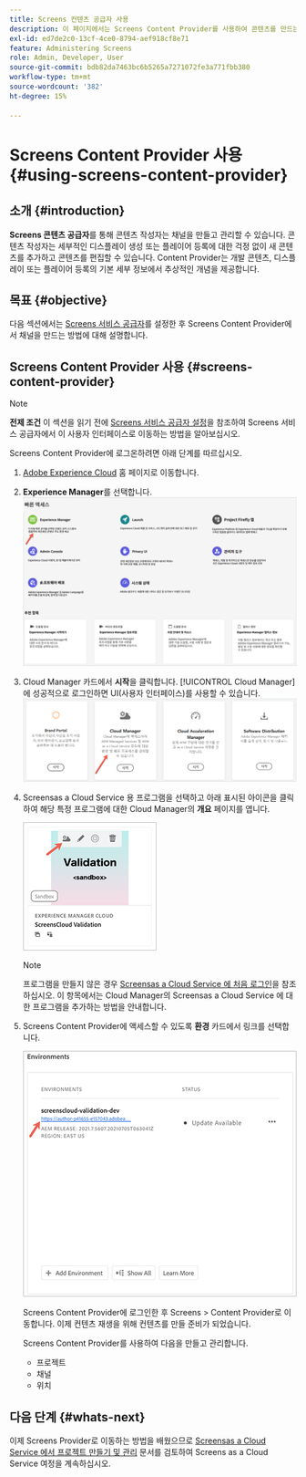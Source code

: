 ```yaml
---
title: Screens 컨텐츠 공급자 사용
description: 이 페이지에서는 Screens Content Provider를 사용하여 콘텐츠를 만드는 방법을 설명합니다.
exl-id: ed7de2c0-13cf-4ce0-8794-aef918cf8e71
feature: Administering Screens
role: Admin, Developer, User
source-git-commit: bdb82da7463bc6b5265a7271072fe3a771fbb380
workflow-type: tm+mt
source-wordcount: '382'
ht-degree: 15%

---
```


# Screens Content Provider 사용 {#using-screens-content-provider}

## 소개 {#introduction}

**Screens 콘텐츠 공급자**&#x200B;를 통해 콘텐츠 작성자는 채널을 만들고 관리할 수 있습니다. 콘텐츠 작성자는 세부적인 디스플레이 생성 또는 플레이어 등록에 대한 걱정 없이 새 콘텐츠를 추가하고 콘텐츠를 편집할 수 있습니다. Content Provider는 개발 콘텐츠, 디스플레이 또는 플레이어 등록의 기본 세부 정보에서 추상적인 개념을 제공합니다.

## 목표 {#objective}

다음 섹션에서는 [Screens 서비스 공급자](https://experienceleague.adobe.com/docs/experience-manager-cloud-service/content/screens-as-cloud-service/configure-screens-cloud/using-screens-content-provider.html?lang=ko-KR)를 설정한 후 Screens Content Provider에서 채널을 만드는 방법에 대해 설명합니다.

## Screens Content Provider 사용 {#screens-content-provider}

>[!NOTE]
>**전제 조건**
>이 섹션을 읽기 전에 [Screens 서비스 공급자 설정](https://experienceleague.adobe.com/docs/experience-manager-cloud-service/content/screens-as-cloud-service/configure-screens-cloud/navigating-to-screens-services-provider.html)을 참조하여 Screens 서비스 공급자에서 이 사용자 인터페이스로 이동하는 방법을 알아보십시오.

Screens Content Provider에 로그온하려면 아래 단계를 따르십시오.

1. [Adobe Experience Cloud](https://experience.adobe.com) 홈 페이지로 이동합니다.

1. **Experience Manager**&#x200B;를 선택합니다.
   ![Experience Manager 영역에 빠르게 액세스할 수 있는 랜딩 페이지](/help/implementing/cloud-manager/getting-access-to-aem-in-cloud/assets/landing-page1.png)

1. Cloud Manager 카드에서 **시작**&#x200B;을 클릭합니다. [!UICONTROL Cloud Manager]에 성공적으로 로그인하면 UI(사용자 인터페이스)를 사용할 수 있습니다.
   ![Cloud Manager의 네 가지 영역(Brand Portal, Cloud Manager, Cloud Acceleration Manager 및 소프트웨어 배포)에 각각 고유한 Launch 단추가 표시됩니다.](/help/implementing/cloud-manager/getting-access-to-aem-in-cloud/assets/landing-page2.png)

1. Screensas a Cloud Service 용 프로그램을 선택하고 아래 표시된 아이콘을 클릭하여 해당 특정 프로그램에 대한 Cloud Manager의 **개요** 페이지를 엽니다.

   ![도구 모음의 맨 왼쪽에 Cloud Manager 개요 페이지의 아이콘이 표시됩니다.](/help/screens-cloud/assets/configure/screens-cp-1.png)

   >[!NOTE]
   >프로그램을 만들지 않은 경우 [Screensas a Cloud Service 에 처음 로그인](https://experienceleague.adobe.com/docs/experience-manager-cloud-service/content/screens-as-cloud-service/onboarding-screens-cloud/first-time-login-screens-cloud.html)을 참조하십시오. 이 항목에서는 Cloud Manager의 Screensas a Cloud Service 에 대한 프로그램을 추가하는 방법을 안내합니다.

1. Screens Content Provider에 액세스할 수 있도록 **환경** 카드에서 링크를 선택합니다.

   ![Screens Content Provider에 액세스할 수 있는 환경 카드에서 강조 표시된 링크](/help/screens-cloud/assets/configure/screens-cp-2.png)

   Screens Content Provider에 로그인한 후 Screens > Content Provider로 이동합니다. 이제 컨텐츠 재생을 위해 컨텐츠를 만들 준비가 되었습니다.

   Screens Content Provider를 사용하여 다음을 만들고 관리합니다.

   * 프로젝트
   * 채널
   * 위치

## 다음 단계 {#whats-next}

이제 Screens Provider로 이동하는 방법을 배웠으므로 [Screensas a Cloud Service 에서 프로젝트 만들기 및 관리](https://experienceleague.adobe.com/docs/experience-manager-cloud-service/content/screens-as-cloud-service/create-content/creating-projects-screens-cloud.html) 문서를 검토하여 Screens as a Cloud Service 여정을 계속하십시오.
